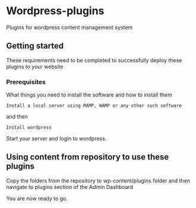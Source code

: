 # Wordpress-plugins

Plugins for wordpress content management system

## Getting started

These requirements need to be completed to successfully deploy these plugins to your website

### Prerequisites

What things you need to install the software and how to install them

```
Install a local server using MAMP, WAMP or any other such software
```
and then

```
Install wordpress 
```

Start your server and login to wordpress.

## Using content from repository to use these plugins

Copy the folders from the repository to wp-content/plugins folder and then navigate to plugins section of the Admin Dashboard

You are now ready to go.
